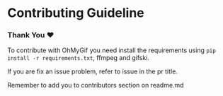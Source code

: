 # Contributing Guideline

### Thank You :heart:

To contribute with OhMyGif you need install the requirements using `pip install -r requirements.txt`, ffmpeg and gifski.

If you are fix an issue problem, refer to issue in the pr title.

Remember to add you to contributors section on readme.md
